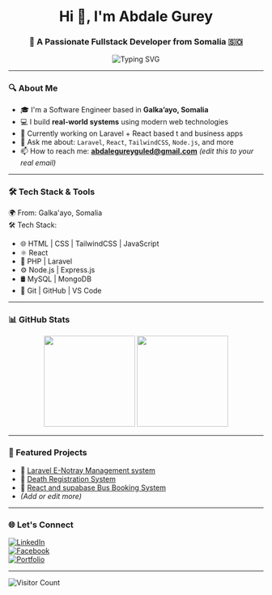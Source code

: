 <h1 align="center">Hi 👋, I'm Abdale Gurey</h1>
<h3 align="center">🚀 A Passionate Fullstack Developer from Somalia 🇸🇴</h3>

<p align="center">
  <img src="https://readme-typing-svg.demolab.com?font=Fira+Code&size=20&pause=1000&color=00BFFF&center=true&vCenter=true&width=500&lines=Fullstack+Developer;Laravel+%7C+React+%7C+TailwindCSS+Expert;Building+Real-world+Web+Apps;Welcome+to+my+GitHub+Profile!+" alt="Typing SVG" />
</p>

---

### 🔍 About Me

- 🎓 I'm a Software Engineer based in **Galka’ayo, Somalia**
- 💻 I build **real-world systems** using modern web technologies  
- 🔭 Currently working on Laravel + React based t and business apps  
- 💬 Ask me about: `Laravel`, `React`, `TailwindCSS`, `Node.js`, and more  
- 📫 How to reach me: **abdalegureyguled@gmail.com** *(edit this to your real email)*

---

### 🛠️ Tech Stack & Tools

🌍 From: Galka'ayo, Somalia  
🛠️ Tech Stack:  
- 🌐 HTML | CSS | TailwindCSS | JavaScript  
- ⚛️ React 
- 🐘 PHP | Laravel  
- ⚙️ Node.js | Express.js  
- 🛢️ MySQL | MongoDB  
- 🔧 Git | GitHub | VS Code 

---

### 📊 GitHub Stats

<p align="center">
  <img src="https://github-readme-stats.vercel.app/api?username=abdalegurey&show_icons=true&theme=tokyonight" height="180px" />
  <img src="https://github-readme-stats.vercel.app/api/top-langs/?username=abdalegurey&layout=compact&theme=tokyonight" height="180px"/>
</p>

---

### 📁 Featured Projects

- 🔹 [Laravel E-Notray Management system](https://github.com/abdalegurey/studio-system)
- 🔹 [Death Registration System](https://github.com/abdalegurey/death-registration)
- 🔹 [React and supabase Bus Booking System](https://github.com/dugsiiyeinc/Bus-Booking-system)
- *(Add or edit more)*

---

### 🌐 Let's Connect

[![LinkedIn](https://img.shields.io/badge/LinkedIn-0A66C2?logo=linkedin&logoColor=white&style=for-the-badge)](https://linkedin.com/in/abdalegurey)  
[![Facebook](https://img.shields.io/badge/Facebook-1877F2?logo=facebook&logoColor=white&style=for-the-badge)](https://facebook.com/abdalegurey)  
[![Portfolio](https://img.shields.io/badge/My%20Portfolio-000?style=for-the-badge&logo=vercel&logoColor=white)](https://your-portfolio-link.com)

---

![Visitor Count](https://komarev.com/ghpvc/?username=abdalegurey&color=blue)
